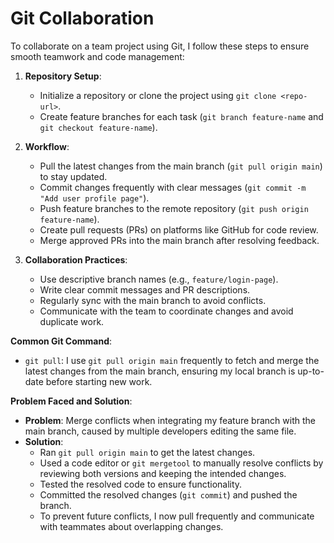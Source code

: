 # Git Collaboration

To collaborate on a team project using Git, I follow these steps to ensure smooth teamwork and code management:

1. **Repository Setup**:
   - Initialize a repository or clone the project using `git clone <repo-url>`.
   - Create feature branches for each task (`git branch feature-name` and `git checkout feature-name`).

2. **Workflow**:
   - Pull the latest changes from the main branch (`git pull origin main`) to stay updated.
   - Commit changes frequently with clear messages (`git commit -m "Add user profile page"`).
   - Push feature branches to the remote repository (`git push origin feature-name`).
   - Create pull requests (PRs) on platforms like GitHub for code review.
   - Merge approved PRs into the main branch after resolving feedback.

3. **Collaboration Practices**:
   - Use descriptive branch names (e.g., `feature/login-page`).
   - Write clear commit messages and PR descriptions.
   - Regularly sync with the main branch to avoid conflicts.
   - Communicate with the team to coordinate changes and avoid duplicate work.

**Common Git Command**:
- `git pull`: I use `git pull origin main` frequently to fetch and merge the latest changes from the main branch, ensuring my local branch is up-to-date before starting new work.

**Problem Faced and Solution**:
- **Problem**: Merge conflicts when integrating my feature branch with the main branch, caused by multiple developers editing the same file.
- **Solution**: 
  - Ran `git pull origin main` to get the latest changes.
  - Used a code editor or `git mergetool` to manually resolve conflicts by reviewing both versions and keeping the intended changes.
  - Tested the resolved code to ensure functionality.
  - Committed the resolved changes (`git commit`) and pushed the branch.
  - To prevent future conflicts, I now pull frequently and communicate with teammates about overlapping changes.